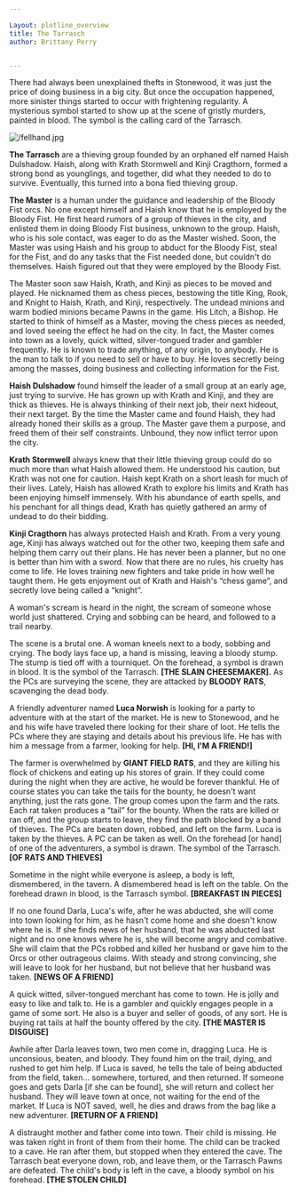 ```yaml
---

Layout: plotline_overview
title: The Tarrasch
author: Brittany Perry


---
```

There had always been unexplained thefts in Stonewood, it was just the price of doing business in a big city. But once the occupation happened, more sinister things started to occur with frightening regularity. A mysterious symbol started to show up at the scene of gristly murders, painted in blood. The symbol is the calling card of the Tarrasch.

![/fellhand.jpg](/fellhand.jpg)

**The Tarrasch** are a thieving group founded by an orphaned elf named Haish Dulshadow. Haish, along with Krath Stormwell and Kinji Cragthorn, formed a strong bond as younglings, and together, did what they needed to do to survive. Eventually, this turned into a bona fied thieving group.

**The Master** is a human under the guidance and leadership of the Bloody Fist orcs. No one except himself and Haish know that he is employed by the Bloody Fist. He first heard rumors of a group of thieves in the city, and enlisted them in doing Bloody Fist business, unknown to the group. Haish, who is his sole contact, was eager to do as the Master wished. Soon, the Master was using Haish and his group to abduct for the Bloody Fist, steal for the Fist, and do any tasks that the Fist needed done, but couldn't do themselves. Haish figured out that they were employed by the Bloody Fist.

The Master soon saw Haish, Krath, and Kinji as pieces to be moved and played. He nicknamed them as chess pieces, bestowing the title King, Rook, and Knight to Haish, Krath, and Kinji, respectively. The undead minions and warm bodied minions became Pawns in the game. His Litch, a Bishop. He started to think of himself as a Master, moving the chess pieces as needed, and loved seeing the effect he had on the city. In fact, the Master comes into town as a lovely, quick witted, silver-tongued trader and gambler frequently. He is known to trade anything, of any origin, to anybody. He is the man to talk to if you need to sell or have to buy. He loves secretly being among the masses, doing business and collecting information for the Fist. 

**Haish Dulshadow** found himself the leader of a small group at an early age, just trying to survive. He has grown up with Krath and Kinji, and they are thick as thieves. He is always thinking of  their next job, their next hideout, their next target. By the time the Master came and found Haish, they had already honed their skills as a group. The Master gave them a purpose, and freed them of their self constraints. Unbound, they now inflict terror upon the city. 

**Krath Stormwell** always knew that their little thieving group could do so much more than what Haish allowed them. He understood his caution, but Krath was not one for caution. Haish kept Krath on a short leash for much of their lives. Lately, Haish has allowed Krath to explore his limits and Krath has been enjoying himself immensely. With his abundance of earth spells, and his penchant for all things dead, Krath has quietly gathered an army of undead to do their bidding. 

**Kinji Cragthorn** has always protected Haish and Krath. From a very young age, Kinji has always watched out for the other two, keeping them safe and helping them carry out their plans. He has never been a planner, but no one is better than him with a sword. Now that there are no rules, his cruelty has come to life. He loves training new fighters and take pride in how well he taught them.  He gets enjoyment out of Krath and Haish's “chess game”, and secretly love being called a “knight”.

A woman's scream is heard in the night, the scream of someone whose world just shattered. Crying and sobbing can be heard, and followed to a trail nearby. 

The scene is a brutal one. A woman kneels next to a body, sobbing and crying. The body lays face up, a hand is missing, leaving a bloody stump. The stump is tied off with a tourniquet. On the forehead, a symbol is drawn in blood. It is the symbol of the Tarrasch. **[THE SLAIN CHEESEMAKER].** As the PCs are surveying the scene, they are attacked by **BLOODY RATS**, scavenging the dead body.

A friendly adventurer named **Luca Norwish** is looking for a party to adventure with at the start of the market. He is new to Stonewood, and he and his wife have traveled there looking for their share of loot. He tells the PCs where they are staying and details about his previous life. He has with him a message from a farmer, looking for help. **[HI, I'M A FRIEND!]** 

The farmer is overwhelmed by **GIANT FIELD RATS**, and they are killing his flock of chickens and eating up his stores of grain. If they could come during the night when they are active, he would be forever thankful. He of course states you can take the tails for the bounty, he doesn't want anything, just the rats gone. The group comes upon the farm and the rats. Each rat taken produces a “tail” for the bounty. When the rats are killed or ran off, and the group starts to leave, they find the path blocked by a band of thieves. The PCs are beaten down, robbed, and left on the farm. Luca is taken by the thieves. A PC can be taken as well. On the forehead [or hand] of one of the adventurers, a symbol is drawn. The symbol of the Tarrasch. **[OF RATS AND THIEVES]**

Sometime in the night while everyone is asleep, a body is left, dismembered, in the tavern. A dismembered head is left on the table. On the forehead drawn in blood, is the Tarrasch symbol. **[BREAKFAST IN PIECES]**

If no one found Darla, Luca's wife, after he was abducted, she will come into town looking for him, as he hasn't come home and she doesn't know where he is. If she finds news of her husband, that he was abducted last night and no one knows where he is, she will become angry and combative. She will claim that the PCs robbed and killed her husband or gave him to the Orcs or other outrageous claims. With steady and strong convincing, she will leave to look for her husband, but not believe that her husband was taken. **[NEWS OF A FRIEND]**

A quick witted, silver-tongued merchant has come to town. He is jolly and easy to like and talk to. He is a gambler and quickly engages people in a game of some sort. He also is a buyer and seller of goods, of any sort. He is buying rat tails at half the bounty offered by the city. **[THE MASTER IS DISGUISE]**

Awhile after Darla leaves town, two men come in, dragging Luca. He is unconsious, beaten, and bloody. They found him on the trail, dying, and rushed to get him help. If Luca is saved, he tells the tale of being abducted from the field, taken... somewhere, tortured, and then returned. If someone goes and gets Darla [if she can be found], she will return and collect her husband. They will leave town at once, not waiting for the end of the market. If Luca is NOT saved, well, he dies and draws from the bag like a new adventurer. **[RETURN OF A FRIEND]**

A distraught mother and father come into town. Their child is missing. He was taken right in front of them from their home. The child can be tracked to a cave. He ran after them, but stopped when they entered the cave. The Tarrasch beat everyone down, rob, and leave them, or the Tarrasch Pawns are defeated. The child's body is left in the cave, a bloody symbol on his forehead. **[THE STOLEN CHILD]**
